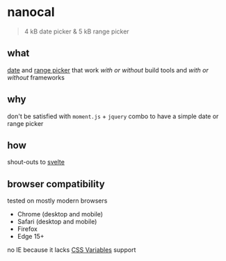 # nanocal

> 4 kB date picker & 5 kB range picker

## what

[date](nanocal/README.md) and [range picker](ranger/README.md) that work *with or without* build tools and *with or without* frameworks

## why

don't be satisfied with `moment.js` + `jquery` combo to have a simple date or range picker

## how

shout-outs to [svelte](https://svelte.technology/)

## browser compatibility

tested on mostly modern browsers

- Chrome (desktop and mobile)
- Safari (desktop and mobile)
- Firefox
- Edge 15+

no IE because it lacks [CSS Variables](https://caniuse.com/#search=css%20variables) support
